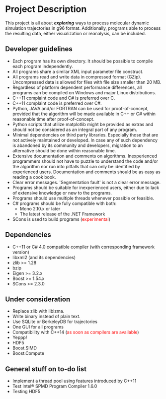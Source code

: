# Project Description #

This project is all about _**exploring**_ ways to process molecular dynamic simulation trajectories in g96 format. Additionally, programs able to process the resulting data, either visualization or reanalysis, can be included.

## Developer guidelines ##
  * Each program has its own directory. It should be possible to compile each program independently.
  * All programs share a similar XML input parameter file construct.
  * All programs read and write data in compressed format (GZip). Uncompressed data is allowed for files with file size smaller than 20 MB.
  * Regardless of platform dependent performance differences, all programs can be compiled on Windows and major Linux distributions.
  * C++11 complaint code and C# is preferred over C.
  * C++11 complaint code is preferred over C#.
  * Python, JAVA and/or FORTRAN can be used for proof-of-concept, provided that the algorithm will be made  available in C++ or C# within reasonable time after proof-of-concept.
  * Python scripts that utilize matplotlib might be provided as extras and should not be considered as an integral part of any program.
  * Minimal dependencies on third party libraries. Especially those that are not actively maintained or developed. In case any of such dependency is abandoned by its community and developers, migration to an alternative should be done within reasonable time.
  * Extensive documentation and comments on algorithms. Inexperienced programmers should not have to puzzle to understand the code and/or the algorithm nor run into pitfalls that can only be identified by experienced users. Documentation and comments should be as easy as reading a cook book.
  * Clear error messages. 'Segmentation fault' is not a clear error message.
  * Programs should be suitable for inexperienced users, either due to lack of extensive knowledge or new to the programs.
  * Programs should use multiple threads whenever possible or feasible.
  * C# programs should be fully compatible with both:
    * Mono 2.10.x or later
    * The latest release of the .NET Framework
  * SCons is used to build programs (<font color='#ff0000'>experimental</font>)

## Dependencies ##
  * C++11 or C# 4.0 compatible compiler (with corresponding framework version)
  * libxml2 (and its dependencies)
  * zlib >= 1.28
  * bzip
  * Eigen >= 3.2.x
  * Boost >= 1.54.x
  * SCons >= 2.3.0

## Under consideration ##
  * Replace zlib with liblzma.
  * Write binary instead of plain text.
  * Use SQLite or BerkeleyDB for trajectories
  * One GUI for all programs
  * Compatibility with C++14 (<font color='#ff0000'>as soon as compilers are available</font>)
  * Yeppp!
  * HDF5
  * Boost.SIMD
  * Boost.Compute

## General stuff on to-do list ##
  * Implement a thread pool using features introduced by C++11
  * Test Intel® SPMD Program Compiler 1.6.0
  * Testing HDF5